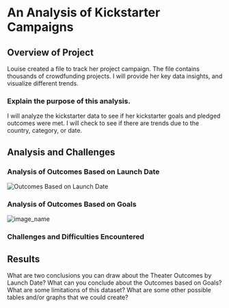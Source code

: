 # An Analysis of Kickstarter Campaigns

## Overview of Project
Louise created a file to track her project campaign. The file contains thousands of crowdfunding projects. I will provide her key data insights, and visualize different trends.

### Explain the purpose of this analysis.
 I will analyze the kickstarter data to see if her kickstarter goals and pledged outcomes were met. I will check to see if there are trends due to the country, category, or date.
 
## Analysis and Challenges

### Analysis of Outcomes Based on Launch Date
![Outcomes Based on Launch Date](Users/Rob/Documents/UCSB_Bootcamp/Crowd_Funding_Analytics/Outcomes_Based_on_Launch_Date.png)

### Analysis of Outcomes Based on Goals
![image_name](path/to/image_name.png)

### Challenges and Difficulties Encountered

## Results
What are two conclusions you can draw about the Theater Outcomes by Launch Date?
What can you conclude about the Outcomes based on Goals?
What are some limitations of this dataset?
What are some other possible tables and/or graphs that we could create?
